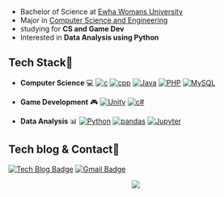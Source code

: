   
- Bachelor of Science at [Ewha Womans University](http://www.ewha.ac.kr/ewhaen/index.do)
- Major in [Computer Science and Engineering](http://cms.ewha.ac.kr/user/indexMain.action?siteId=cseeng)
- studying for **CS and Game Dev**
- Interested in **Data Analysis using Python**


## Tech Stack💬

* **Computer Science** 💻 [![c](http://img.shields.io/badge/C-A8B9CC?style=flat-square&logo=C&logoColor=white)]() [![cpp](https://img.shields.io/badge/-C++-00599C?style=flat-square&logo=C%2B%2B)]() [![Java](http://img.shields.io/badge/Java-007396?style=flat-square&logo=Java)]() [![PHP](http://img.shields.io/badge/PHP-777BB4?style=flat-square&logo=PHP&logoColor=white)]() [![MySQL](http://img.shields.io/badge/MySQL-4479A1?style=flat-square&logo=MySQL&logoColor=white)]()

* **Game Development** 🎮 [![Unity](http://img.shields.io/badge/Unity-000000?style=flat-square&logo=Unity)]() [![c#](http://img.shields.io/badge/C%23-239120?style=flat-square&logo=C%20sharp)]()


* **Data Analysis** 📊 [![Python](https://img.shields.io/badge/-Python-3776AB?style=flat-square&logo=python&logoColor=white)]() [![pandas](https://img.shields.io/badge/-pandas-150458?style=flat-square&logo=pandas&logoColor=white)]() [![Jupyter](http://img.shields.io/badge/Jupyter-F37626?style=flat-square&logo=Jupyter&logoColor=white)]()





## Tech blog & Contact💬
  
[![Tech Blog Badge](http://img.shields.io/badge/-Tech%20blog-black?style=flat-square&link=https://star-crab.tistory.com/)](https://star-crab.tistory.com/)  [![Gmail Badge](https://img.shields.io/badge/Gmail-d14836?style=flat-square&logo=Gmail&logoColor=white&link=mailto:solidcella@gmail.com)](mailto:solidcella@gmail.com)





<p align="center">
<a href="https://hits.seeyoufarm.com"><img src="https://hits.seeyoufarm.com/api/count/incr/badge.svg?url=https%3A%2F%2Fgithub.com%2FsolidcellaMoon&count_bg=%23D5C094&title_bg=%239EA3AC&icon=github.svg&icon_color=%23FFFFFF&title=hits&edge_flat=false"/></a>
</p>
